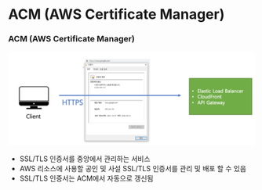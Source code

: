 # ACM (AWS Certificate Manager)

### ACM (AWS Certificate Manager)

![img](https://github.com/pokabook/TIL/blob/main/AWS/%EB%B3%B4%EC%95%88%20%EC%84%9C%EB%B9%84%EC%8A%A4/image/ACM.png?raw=true)

- SSL/TLS 인증서를 중앙에서 관리하는 서비스
- AWS 리소스에 사용할 공인 및 사설 SSL/TLS 인증서를 관리 및 배포 할 수 있음
- SSL/TLS 인증서는 ACM에서 자동으로 갱신됨
